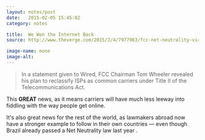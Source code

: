 ```yaml
---
layout: notes/post
date:   2015-02-05 15:45:02
category: notes

title:  We Won the Internet Back
source: http://www.theverge.com/2015/2/4/7977963/fcc-net-neutrality-victory

image-name: none 
image-alt:
---
```


>In a statement given to Wired, FCC Chairman Tom Wheeler revealed his plan to reclassify ISPs as common carriers under Title II of the Telecommunications Act.

This **GREAT** news, as it means carriers will have much less leeway into fiddling with the way people get online.

It's also great news for the rest of the world, as lawmakers abroad now have a stronger example to follow in their own countries — even though Brazil already passed a Net Neutrality law last year <i class="twa twa-zap"></i>.

